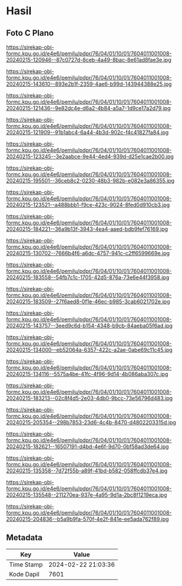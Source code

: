 # Hasil

## Foto C Plano

https://sirekap-obj-formc.kpu.go.id/e4e6/pemilu/pdpr/76/04/01/10/01/7604011001008-20240215-120946--87c0727d-8ceb-4a49-8bac-8e61ad8fae3e.jpg

https://sirekap-obj-formc.kpu.go.id/e4e6/pemilu/pdpr/76/04/01/10/01/7604011001008-20240215-143610--893e2b1f-2359-4ae6-b99d-143944388e25.jpg

https://sirekap-obj-formc.kpu.go.id/e4e6/pemilu/pdpr/76/04/01/10/01/7604011001008-20240215-121436--9e82dc4e-d6a2-4b84-a5a7-1d9ce17a2d79.jpg

https://sirekap-obj-formc.kpu.go.id/e4e6/pemilu/pdpr/76/04/01/10/01/7604011001008-20240215-121909--91b1abc4-6a44-4b3d-902c-f4c41827fa84.jpg

https://sirekap-obj-formc.kpu.go.id/e4e6/pemilu/pdpr/76/04/01/10/01/7604011001008-20240215-123245--3e2aabce-9e44-4ed4-939d-d25e1cae2b00.jpg

https://sirekap-obj-formc.kpu.go.id/e4e6/pemilu/pdpr/76/04/01/10/01/7604011001008-20240215-195501--36ceb8c2-0230-48b3-982b-e082e3a86355.jpg

https://sirekap-obj-formc.kpu.go.id/e4e6/pemilu/pdpr/76/04/01/10/01/7604011001008-20240215-123521--a488bbb1-f9ce-423c-9024-8fed0d910cb3.jpg

https://sirekap-obj-formc.kpu.go.id/e4e6/pemilu/pdpr/76/04/01/10/01/7604011001008-20240215-184221--36a9b13f-3943-4ea4-aaed-bdb9fef76169.jpg

https://sirekap-obj-formc.kpu.go.id/e4e6/pemilu/pdpr/76/04/01/10/01/7604011001008-20240215-130702--7666b4f6-a6dc-4757-941c-c2ff6599669e.jpg

https://sirekap-obj-formc.kpu.go.id/e4e6/pemilu/pdpr/76/04/01/10/01/7604011001008-20240215-183558--54fb7c1c-1705-42d5-876a-73e6e44f3958.jpg

https://sirekap-obj-formc.kpu.go.id/e4e6/pemilu/pdpr/76/04/01/10/01/7604011001008-20240215-183509--27f6aed8-0f1e-46ec-b985-3cab6021702e.jpg

https://sirekap-obj-formc.kpu.go.id/e4e6/pemilu/pdpr/76/04/01/10/01/7604011001008-20240215-143757--3eed9c6d-b154-4348-b9cb-84aeba05f6ad.jpg

https://sirekap-obj-formc.kpu.go.id/e4e6/pemilu/pdpr/76/04/01/10/01/7604011001008-20240215-134000--eb52064a-6357-422c-a2ae-0abe69c11c45.jpg

https://sirekap-obj-formc.kpu.go.id/e4e6/pemilu/pdpr/76/04/01/10/01/7604011001008-20240215-134116--5575a4be-41fc-4f96-9d14-4b086aba307c.jpg

https://sirekap-obj-formc.kpu.go.id/e4e6/pemilu/pdpr/76/04/01/10/01/7604011001008-20240215-183213--02c8f4d5-2e03-4db0-9bcc-73e56796d483.jpg

https://sirekap-obj-formc.kpu.go.id/e4e6/pemilu/pdpr/76/04/01/10/01/7604011001008-20240215-205354--298b7853-23d6-4c4b-8470-d4802203315d.jpg

https://sirekap-obj-formc.kpu.go.id/e4e6/pemilu/pdpr/76/04/01/10/01/7604011001008-20240215-182621--16507191-d4bd-4e6f-9d70-0bf58ad3de64.jpg

https://sirekap-obj-formc.kpu.go.id/e4e6/pemilu/pdpr/76/04/01/10/01/7604011001008-20240215-135358--7d72f55b-a89f-41bd-b582-058ffcdb37e4.jpg

https://sirekap-obj-formc.kpu.go.id/e4e6/pemilu/pdpr/76/04/01/10/01/7604011001008-20240215-135548--211270ea-937e-4a95-9d1a-2bc8f1219eca.jpg

https://sirekap-obj-formc.kpu.go.id/e4e6/pemilu/pdpr/76/04/01/10/01/7604011001008-20240215-204836--b5a9b9fa-570f-4e2f-841e-ee5ada762f89.jpg


## Metadata

| Key        | Value               |
| ---------- | ------------------- |
| Time Stamp | 2024-02-22 21:03:36 |
| Kode Dapil | 7601                |



